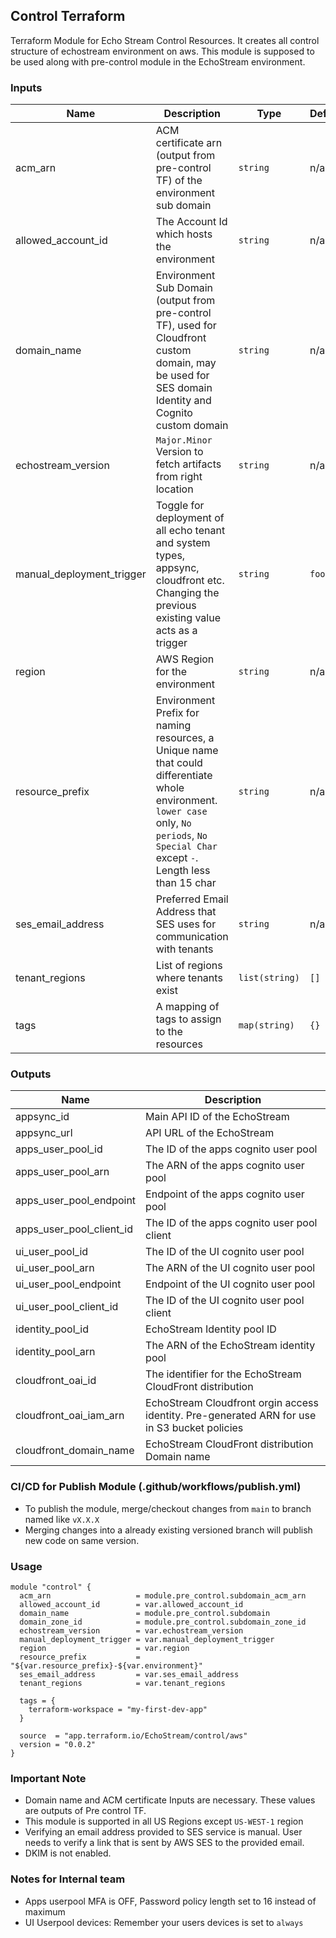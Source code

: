 ## Control Terraform
Terraform Module for Echo Stream Control Resources. It creates all control structure of echostream environment on aws.
This module is supposed to be used along with pre-control module in the EchoStream environment.


### Inputs

| Name | Description | Type | Default | Required |
|------|-------------|------|---------|--------|
| acm_arn | ACM certificate arn (output from pre-control TF) of the environment sub domain | `string` | n/a | yes |
| allowed\_account\_id | The Account Id which hosts the environment | `string` | n/a | yes |
| domain_name | Environment Sub Domain (output from pre-control TF), used for Cloudfront custom domain, may be used for SES domain Identity and Cognito custom domain | `string` | n/a | yes |
| echostream\_version | `Major.Minor` Version to fetch artifacts from right location | `string` | n/a | yes |
| manual_deployment_trigger | Toggle for deployment of all echo tenant and system types, appsync, cloudfront etc. Changing the previous existing value acts as a trigger | `string` | `foobar` | no |
| region | AWS Region for the environment | `string` | n/a | yes |
| resource_prefix | Environment Prefix for naming resources, a Unique name that could differentiate whole environment. `lower case` only, `No periods`, `No Special Char` except `-`. Length less than 15 char | `string` | n/a | yes |
| ses_email_address | Preferred Email Address that SES uses for communication with tenants | `string` | n/a | yes |
| tenant_regions | List of regions where tenants exist | `list(string)` | `[]` | no |
| tags | A mapping of tags to assign to the resources | `map(string)` | `{}` | no |


### Outputs

| Name | Description |
|------|-------------|
| appsync_id | Main API ID of the EchoStream |
| appsync_url| API URL of the EchoStream |
| apps_user_pool_id | The ID of the apps cognito user pool |
| apps_user_pool_arn| The ARN of the apps cognito user pool |
| apps_user_pool_endpoint | Endpoint of the apps cognito user pool |
| apps_user_pool_client_id | The ID of the apps cognito user pool client |
| ui_user_pool_id | The ID of the UI cognito user pool |
| ui_user_pool_arn | The ARN of the UI cognito user pool |
| ui_user_pool_endpoint | Endpoint of the UI cognito user pool |
| ui_user_pool_client_id | The ID of the UI cognito user pool client |
| identity_pool_id | EchoStream Identity pool ID |
| identity_pool_arn | The ARN of the EchoStream identity pool |
| cloudfront_oai_id | The identifier for the EchoStream CloudFront distribution |
| cloudfront_oai_iam_arn | EchoStream Cloudfront orgin access identity. Pre-generated ARN for use in S3 bucket policies |
| cloudfront_domain_name | EchoStream CloudFront distribution Domain name |


### CI/CD for Publish Module (.github/workflows/publish.yml)
- To publish the module, merge/checkout changes from `main` to branch named like `vX.X.X`
- Merging changes into a already existing versioned branch will publish new code on same version.

### Usage
```
module "control" {
  acm_arn                   = module.pre_control.subdomain_acm_arn
  allowed_account_id        = var.allowed_account_id
  domain_name               = module.pre_control.subdomain
  domain_zone_id            = module.pre_control.subdomain_zone_id
  echostream_version        = var.echostream_version
  manual_deployment_trigger = var.manual_deployment_trigger
  region                    = var.region
  resource_prefix           = "${var.resource_prefix}-${var.environment}"
  ses_email_address         = var.ses_email_address
  tenant_regions            = var.tenant_regions

  tags = {
    terraform-workspace = "my-first-dev-app"
  }

  source  = "app.terraform.io/EchoStream/control/aws"
  version = "0.0.2"
}
```
### Important Note
- Domain name and ACM certificate Inputs are necessary. These values are outputs of Pre control TF.
- This module is supported in all US Regions except `US-WEST-1` region
- Verifying an email address provided to SES service is manual. User needs to verify a link that is sent by AWS SES to the provided email.
- DKIM is not enabled.

### Notes for Internal team
- Apps userpool MFA is OFF, Password policy length set to 16 instead of maximum
- UI Userpool devices: Remember your users devices is set to `always`